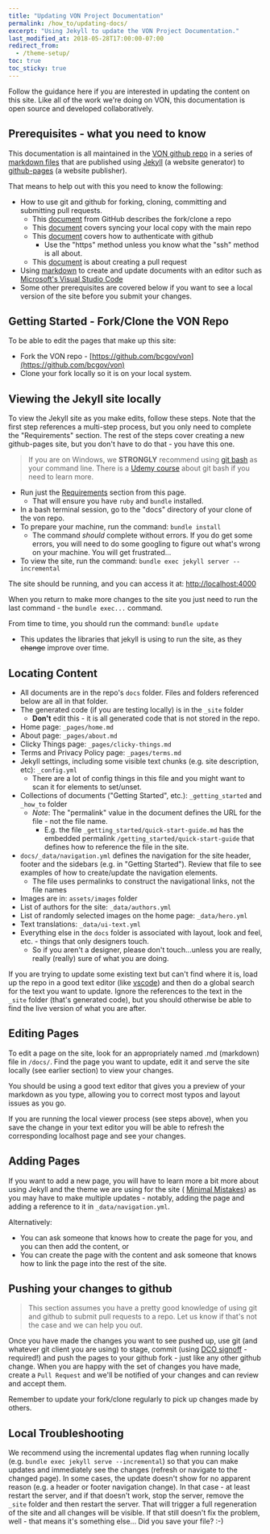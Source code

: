```yaml
---
title: "Updating VON Project Documentation"
permalink: /how_to/updating-docs/
excerpt: "Using Jekyll to update the VON Project Documentation."
last_modified_at: 2018-05-28T17:00:00-07:00
redirect_from:
  - /theme-setup/
toc: true
toc_sticky: true
---
```


Follow the guidance here if you are interested in updating the content on this site.  Like all of the work we're doing on VON, this documentation is open source and developed collaboratively.

## Prerequisites - what you need to know

This documentation is all maintained in the [VON github repo](https://github.com/bcgov/von) in a series of [markdown files](https://kramdown.gettalong.org/quickref.html) that are published using [Jekyll](https://jekyllrb.com/) (a website generator) to [github-pages](https://pages.github.com/) (a website publisher).

That means to help out with this you need to know the following:

* How to use git and github for forking, cloning, committing and submitting pull requests.
    * This [document](https://help.github.com/articles/fork-a-repo/) from GitHub describes the fork/clone a repo
    * This [document](https://help.github.com/articles/syncing-a-fork/) covers syncing your local copy with the main repo
    * This [document](https://help.github.com/articles/set-up-git/#next-steps-authenticating-with-github-from-git) covers how to authenticate with github
        * Use the "https" method unless you know what the "ssh" method is all about.
    * This [document](https://help.github.com/articles/creating-a-pull-request-from-a-fork/) is about creating a pull request
* Using [markdown](https://github.github.com/gfm/) to create and update documents with an editor such as [Microsoft's Visual Studio Code](https://code.visualstudio.com/)
* Some other prerequisites are covered below if you want to see a local version of the site before you submit your changes.

## Getting Started - Fork/Clone the VON Repo

To be able to edit the pages that make up this site:

* Fork the VON repo - [https://github.com/bcgov/von](https://github.com/bcgov/von)
* Clone your fork locally so it is on your local system.

## Viewing the Jekyll site locally

To view the Jekyll site as you make edits, follow these steps. Note that the first step references a multi-step process, but you only need to complete the "Requirements" section.  The rest of the steps cover creating a new github-pages site, but you don't have to do that - you have this one.

> If you are on Windows, we **STRONGLY** recommend using [git bash](https://gitforwindows.org/) as your command line. There is a [Udemy course](https://www.udemy.com/git-bash/) about git bash if you need to learn more.

* Run just the [Requirements](https://help.github.com/articles/setting-up-your-github-pages-site-locally-with-jekyll/) section from this page.
    * That will ensure you have `ruby` and `bundle` installed.
* In a bash terminal session, go to the "docs" directory of your clone of the von repo.
* To prepare your machine, run the command: ```bundle install```
  * The command _should_ complete without errors. If you do get some errors, you will need to do some googling to figure out what's wrong on your machine. You will get frustrated...
* To view the site, run the command: ```bundle exec jekyll server --incremental```

The site should be running, and you can access it at: [http://localhost:4000](http://localhost:4000)

When you return to make more changes to the site you just need to run the last command - the ```bundle exec...``` command.

From time to time, you should run the command: ```bundle update```
  * This updates the libraries that jekyll is using to run the site, as they ~~change~~ improve over time.

## Locating Content

* All documents are in the repo's `docs` folder. Files and folders referenced below are all in that folder.
* The generated code (if you are testing locally) is in the `_site` folder
    * **Don't** edit this - it is all generated code that is not stored in the repo.
* Home page: `_pages/home.md`
* About page: `_pages/about.md`
* Clicky Things page: `_pages/clicky-things.md`
* Terms and Privacy Policy page: `_pages/terms.md`
* Jekyll settings, including some visible text chunks (e.g. site description, etc): `_config.yml`
    * There are a lot of config things in this file and you might want to scan it for elements to set/unset.
* Collections of documents ("Getting Started", etc.): `_getting_started` and `_how_to` folder
  * *Note*: The "permalink" value in the document defines the URL for the file - not the file name. 
      * E.g. the file `_getting_started/quick-start-guide.md` has the embedded permalink `/getting_started/quick-start-guide` that defines how to reference the file in the site.
* `docs/_data/navigation.yml` defines the navigation for the site header, footer and the sidebars (e.g. in "Getting Started"). Review that file to see examples of how to create/update the navigation elements.
    * The file uses permalinks to construct the navigational links, not the file names
* Images are in: `assets/images` folder
* List of authors for the site: `_data/authors.yml`
* List of randomly selected images on the home page: `_data/hero.yml`
* Text translations: `_data/ui-text.yml`
* Everything else in the `docs` folder is associated with layout, look and feel, etc. - things that only designers touch.
    * So if you aren't a designer, please don't touch...unless you are really, really (really) sure of what you are doing.

If you are trying to update some existing text but can't find where it is, load up the repo in a good text editor (like [vscode](https://code.visualstudio.com/)) and then do a global search for the text you want to update.  Ignore the references to the text in the `_site` folder (that's generated code), but you should otherwise be able to find the live version of what you are after.

## Editing Pages

To edit a page on the site, look for an appropriately named .md (markdown) file in `/docs/`. Find the page you want to update, edit it and serve the site locally (see earlier section) to view your changes.

You should be using a good text editor that gives you a preview of your markdown as you type, allowing you to correct most typos and layout issues as you go.

If you are running the local viewer process (see steps above), when you save the change in your text editor you will be able to refresh the corresponding localhost page and see your changes.

## Adding Pages

If you want to add a new page, you will have to learn more a bit more about using Jekyll and the theme we are using for the site ( [Minimal Mistakes](https://mmistakes.github.io/minimal-mistakes/)) as you may have to make multiple updates - notably, adding the page and adding a reference to it in `_data/navigation.yml`.

Alternatively:

* You can ask someone that knows how to create the page for you, and you can then add the content, or
* You can create the page with the content and ask someone that knows how to link the page into the rest of the site.

## Pushing your changes to github

> This section assumes you have a pretty good knowledge of using git and github to submit pull requests to a repo. Let us know if that's not the case and we can help you out.

Once you have made the changes you want to see pushed up, use git (and whatever git client you are using) to stage, commit (using [DCO signoff](https://stackoverflow.com/questions/1962094/what-is-the-sign-off-feature-in-git-for) - required!) and push the pages to your github fork - just like any other github change. When you are happy with the set of changes you have made, create a `Pull Request` and we'll be notified of your changes and can review and accept them.

Remember to update your fork/clone regularly to pick up changes made by others.

## Local Troubleshooting

We recommend using the incremental updates flag when running locally (e.g. `bundle exec jekyll serve --incremental`) so that you can make updates and immediately see the changes (refresh or navigate to the changed page). In some cases, the update doesn't show for no apparent reason (e.g. a header or footer navigation change). In that case - at least restart the server, and if that doesn't work, stop the server, remove the `_site` folder and then restart the server.  That will trigger a full regeneration of the site and all changes will be visible. If that still doesn't fix the problem, well - that means it's something else...  Did you save your file? :-)